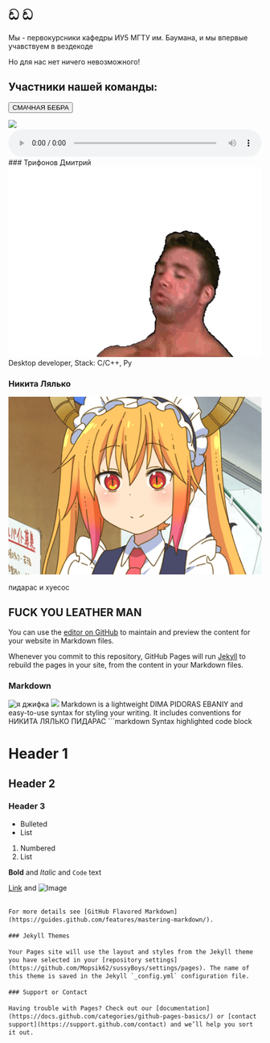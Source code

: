 <script>
function chpok(id){
    elem = document.getElementById(id); //находим блок div по его id, который передали в функцию
    state = elem.style.display; //смотрим, включен ли сейчас элемент
    if (state =='') elem.style.display='none'; //если включен, то выключаем
    else elem.style.display=''; //иначе - включаем
}
</script>

# ඩ ඩ

Мы - первокурсники кафедры ИУ5 МГТУ им. Баумана, и мы впервые
учавствуем в вездекоде

Но для нас нет ничего невозможного!

## Участники нашей команды:
<button onclick="chpok('text')">СМАЧНАЯ БЕБРА</button>
<div id="text">
    <img src="https://icon-library.com/images/freddy-icon/freddy-icon-5.jpg">
    <audio controls style="width:100%;max-width:600px;">
    <source src="/music/mark_bernes_-_zhuravli.mp3" type="audio/mp3">
    Тег audio не поддерживается вашим браузером.
</audio>
</div>
### Трифонов Дмитрий

<a href="/sussygif/Billy.gif">
    <img src="/sussygif/Billy.gif">
</a>
Desktop developer, Stack: C/C++, Py

### Никита Лялько

<img src="/sussygif/Tohru.gif">

пидарас и хуесос

## FUCK YOU LEATHER MAN

You can use the [editor on GitHub](https://github.com/Mopsik62/sussyBoys/edit/gh-pages/index.md) to maintain and preview the content for your website in Markdown files.

Whenever you commit to this repository, GitHub Pages will run [Jekyll](https://jekyllrb.com/) to rebuild the pages in your site, from the content in your Markdown files.

### Markdown

<img src="https://media1.giphy.com/media/10FwycrnAkpshW/giphy.gif" alt="я джифка">
<img src="https://media.giphy.com/media/fT3PPZwB2lZMk/giphy.gif">
Markdown is a lightweight DIMA PIDORAS EBANIY and easy-to-use syntax for styling your writing. It includes conventions for
НИКИТА ЛЯЛЬКО ПИДАРАС
```markdown
Syntax highlighted code block



# Header 1
## Header 2
### Header 3

- Bulleted
- List

1. Numbered
2. List

**Bold** and _Italic_ and `Code` text

[Link](url) and ![Image](src)
```

For more details see [GitHub Flavored Markdown](https://guides.github.com/features/mastering-markdown/).

### Jekyll Themes

Your Pages site will use the layout and styles from the Jekyll theme you have selected in your [repository settings](https://github.com/Mopsik62/sussyBoys/settings/pages). The name of this theme is saved in the Jekyll `_config.yml` configuration file.

### Support or Contact

Having trouble with Pages? Check out our [documentation](https://docs.github.com/categories/github-pages-basics/) or [contact support](https://support.github.com/contact) and we’ll help you sort it out.
